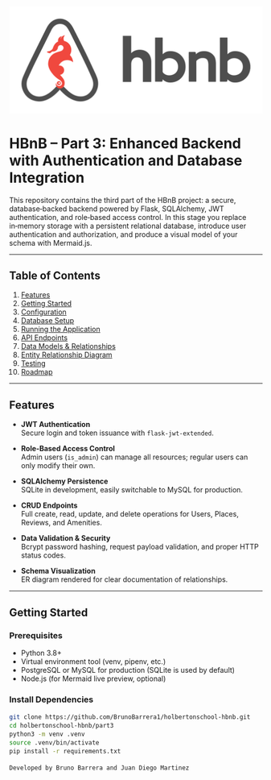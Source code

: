 ![HBnB Logo](./hbnb_logo.png)

# HBnB – Part 3: Enhanced Backend with Authentication and Database Integration

This repository contains the third part of the HBnB project: a secure, database‑backed backend powered by Flask, SQLAlchemy, JWT authentication, and role‑based access control. In this stage you replace in‑memory storage with a persistent relational database, introduce user authentication and authorization, and produce a visual model of your schema with Mermaid.js.

---

## Table of Contents

1. [Features](#features)  
2. [Getting Started](#getting-started)  
3. [Configuration](#configuration)  
4. [Database Setup](#database-setup)  
5. [Running the Application](#running-the-application)  
6. [API Endpoints](#api-endpoints)  
7. [Data Models & Relationships](#data-models--relationships)  
8. [Entity Relationship Diagram](#entity-relationship-diagram)  
9. [Testing](#testing)  
10. [Roadmap](#roadmap)

---

## Features

- **JWT Authentication**  
  Secure login and token issuance with `flask-jwt-extended`.

- **Role‑Based Access Control**  
  Admin users (`is_admin`) can manage all resources; regular users can only modify their own.

- **SQLAlchemy Persistence**  
  SQLite in development, easily switchable to MySQL for production.

- **CRUD Endpoints**  
  Full create, read, update, and delete operations for Users, Places, Reviews, and Amenities.

- **Data Validation & Security**  
  Bcrypt password hashing, request payload validation, and proper HTTP status codes.

- **Schema Visualization**  
  ER diagram rendered for clear documentation of relationships.

---

## Getting Started

### Prerequisites

- Python 3.8+  
- Virtual environment tool (venv, pipenv, etc.)  
- PostgreSQL or MySQL for production (SQLite is used by default)  
- Node.js (for Mermaid live preview, optional)

### Install Dependencies

```bash
git clone https://github.com/BrunoBarrera1/holbertonschool-hbnb.git
cd holbertonschool-hbnb/part3
python3 -m venv .venv
source .venv/bin/activate
pip install -r requirements.txt

Developed by Bruno Barrera and Juan Diego Martinez
